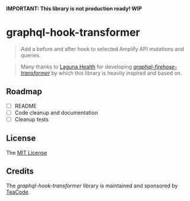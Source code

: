 **IMPORTANT: This library is not production ready! WIP**

# graphql-hook-transformer

> Add a before and after hook to selected Amplify API mutations and queries.

> Many thanks to [Laguna Health](https://www.lagunahealth.com) for developing [_graphql-firehose-transformer_](https://github.com/LagunaHealth/graphql-firehose-transformer) by which this library is heavily inspired and based on.


## Roadmap
- [ ] README
- [ ] Code cleanup and documentation
- [ ] Cleanup tests

## License

The [MIT License](LICENSE)

## Credits

The _graphql-hook-transformer_ library is maintained and sponsored by [TeaCode](https://www.teacode.io).
